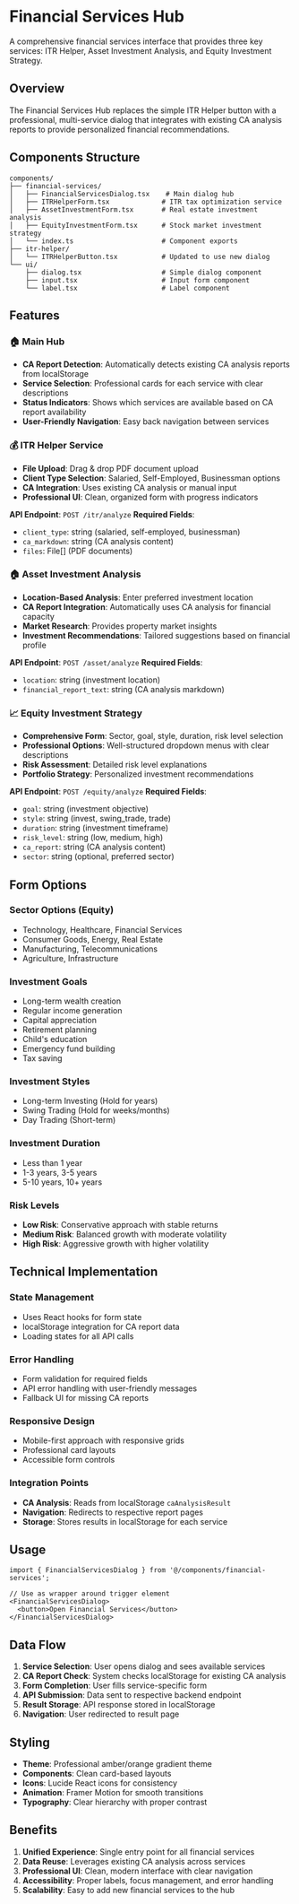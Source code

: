 # Financial Services Hub

A comprehensive financial services interface that provides three key services: ITR Helper, Asset Investment Analysis, and Equity Investment Strategy.

## Overview

The Financial Services Hub replaces the simple ITR Helper button with a professional, multi-service dialog that integrates with existing CA analysis reports to provide personalized financial recommendations.

## Components Structure

```
components/
├── financial-services/
│   ├── FinancialServicesDialog.tsx    # Main dialog hub
│   ├── ITRHelperForm.tsx             # ITR tax optimization service
│   ├── AssetInvestmentForm.tsx       # Real estate investment analysis
│   ├── EquityInvestmentForm.tsx      # Stock market investment strategy
│   └── index.ts                      # Component exports
├── itr-helper/
│   └── ITRHelperButton.tsx           # Updated to use new dialog
└── ui/
    ├── dialog.tsx                    # Simple dialog component
    ├── input.tsx                     # Input form component
    └── label.tsx                     # Label component
```

## Features

### 🏠 Main Hub
- **CA Report Detection**: Automatically detects existing CA analysis reports from localStorage
- **Service Selection**: Professional cards for each service with clear descriptions
- **Status Indicators**: Shows which services are available based on CA report availability
- **User-Friendly Navigation**: Easy back navigation between services

### 💰 ITR Helper Service
- **File Upload**: Drag & drop PDF document upload
- **Client Type Selection**: Salaried, Self-Employed, Businessman options
- **CA Integration**: Uses existing CA analysis or manual input
- **Professional UI**: Clean, organized form with progress indicators

**API Endpoint**: `POST /itr/analyze`
**Required Fields**:
- `client_type`: string (salaried, self-employed, businessman)
- `ca_markdown`: string (CA analysis content)
- `files`: File[] (PDF documents)

### 🏠 Asset Investment Analysis
- **Location-Based Analysis**: Enter preferred investment location
- **CA Report Integration**: Automatically uses CA analysis for financial capacity
- **Market Research**: Provides property market insights
- **Investment Recommendations**: Tailored suggestions based on financial profile

**API Endpoint**: `POST /asset/analyze`
**Required Fields**:
- `location`: string (investment location)
- `financial_report_text`: string (CA analysis markdown)

### 📈 Equity Investment Strategy
- **Comprehensive Form**: Sector, goal, style, duration, risk level selection
- **Professional Options**: Well-structured dropdown menus with clear descriptions
- **Risk Assessment**: Detailed risk level explanations
- **Portfolio Strategy**: Personalized investment recommendations

**API Endpoint**: `POST /equity/analyze`
**Required Fields**:
- `goal`: string (investment objective)
- `style`: string (invest, swing_trade, trade)
- `duration`: string (investment timeframe)
- `risk_level`: string (low, medium, high)
- `ca_report`: string (CA analysis content)
- `sector`: string (optional, preferred sector)

## Form Options

### Sector Options (Equity)
- Technology, Healthcare, Financial Services
- Consumer Goods, Energy, Real Estate
- Manufacturing, Telecommunications
- Agriculture, Infrastructure

### Investment Goals
- Long-term wealth creation
- Regular income generation
- Capital appreciation
- Retirement planning
- Child's education
- Emergency fund building
- Tax saving

### Investment Styles
- Long-term Investing (Hold for years)
- Swing Trading (Hold for weeks/months)
- Day Trading (Short-term)

### Investment Duration
- Less than 1 year
- 1-3 years, 3-5 years
- 5-10 years, 10+ years

### Risk Levels
- **Low Risk**: Conservative approach with stable returns
- **Medium Risk**: Balanced growth with moderate volatility
- **High Risk**: Aggressive growth with higher volatility

## Technical Implementation

### State Management
- Uses React hooks for form state
- localStorage integration for CA report data
- Loading states for all API calls

### Error Handling
- Form validation for required fields
- API error handling with user-friendly messages
- Fallback UI for missing CA reports

### Responsive Design
- Mobile-first approach with responsive grids
- Professional card layouts
- Accessible form controls

### Integration Points
- **CA Analysis**: Reads from localStorage `caAnalysisResult`
- **Navigation**: Redirects to respective report pages
- **Storage**: Stores results in localStorage for each service

## Usage

```tsx
import { FinancialServicesDialog } from '@/components/financial-services';

// Use as wrapper around trigger element
<FinancialServicesDialog>
  <button>Open Financial Services</button>
</FinancialServicesDialog>
```

## Data Flow

1. **Service Selection**: User opens dialog and sees available services
2. **CA Report Check**: System checks localStorage for existing CA analysis
3. **Form Completion**: User fills service-specific form
4. **API Submission**: Data sent to respective backend endpoint
5. **Result Storage**: API response stored in localStorage
6. **Navigation**: User redirected to result page

## Styling

- **Theme**: Professional amber/orange gradient theme
- **Components**: Clean card-based layouts
- **Icons**: Lucide React icons for consistency
- **Animation**: Framer Motion for smooth transitions
- **Typography**: Clear hierarchy with proper contrast

## Benefits

1. **Unified Experience**: Single entry point for all financial services
2. **Data Reuse**: Leverages existing CA analysis across services
3. **Professional UI**: Clean, modern interface with clear navigation
4. **Accessibility**: Proper labels, focus management, and error handling
5. **Scalability**: Easy to add new financial services to the hub